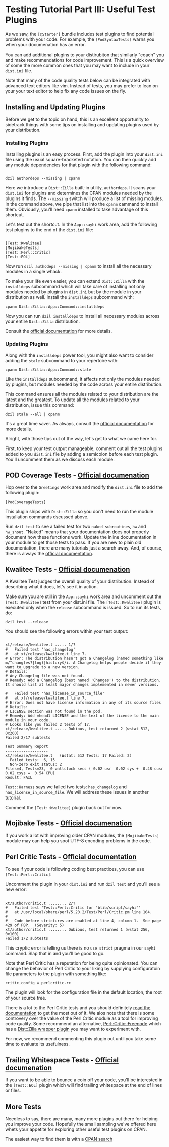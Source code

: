 # Testing Tutorial Part III: Useful Test Plugins

As we saw, the `[@Starter]` bundle includes test plugins to find potential
problems with your code. For example, the `[PodSyntaxTests]` warns you when your
documenation has an error.

You can add additional plugins to your distirubiton that similarly "coach" you
and make recommendations for code improvement. This is a quick overview of some
the more common ones that you may want to include in your `dist.ini` file.

Note that many of the code quality tests below can be integrated with advanced
text editors like vim. Instead of tests, you may prefer to lean on your
your text editor to help fix any code issues on the fly.

## Installing and Updating Plugins

Before we get to the topic on hand, this is an excellent opportunity to
sidetrack things with some tips on installing and updating plugins used by your
distribution.

### Installing Plugins

Installing plugins is an easy process. First, add the plugin into your
`dist.ini` file using the usual square-bracketed notation. You can then quickly
add any module dependencies for that plugin with the following command:

```

dzil authordeps --missing | cpanm

```

Here we introduce a `Dist::Zilla` built-in utility, `authordeps`. It scans your
`dist.ini` for plugins and determines the CPAN modules needed by the plugins it
finds. The `--missing` switch will produce a list of missing modules. In the
command above, we pipe that list into the `cpanm` cammand to install them.
Obviously, you'll need `cpanm` installed to take advantage of this shortcut.

Let's test out the shortcut. In the `App::sayhi` work area, add the following
test plugins to the end of the `dist.ini` file:

```

[Test::Kwalitee]
[MojibakeTests]
[Test::Perl::Critic]
[Test::EOL]

```

Now run `dzil authodeps --missing | cpanm` to install all the necessary modules
in a single whack.

To make your life even easier, you can extend `Dist::Zilla` with the
`installdeps` subcommand which will take care of installing not only modules
needed by plugins in `dist.ini` but by the module in your distribution as well.
Install the `installdeps` subcommand with:

`cpanm Dist::Zilla::App::Command::installdeps`

Now you can run `dzil installdeps` to install all necessary modules across your
entire `Dist::Zilla` distribution.

Consult the [official
documentation](https://metacpan.org/pod/Dist::Zilla::App::Command::installdeps)
for more details.

### Updating Plugins

Along with the `installdeps` power tool, you might also want to consider adding
the `stale` subcommand to your repertoire with:

`cpanm Dist::Zilla::App::Command::stale`

Like the `installdeps` subcommand, it affects not only the modules needed by
plugins, but modules needed by the code across your entire distribution.

This command ensures all the modules related to your distribution are the latest
and the greatest. To update all the modules related to your distribution, issue
this command:

`dzil stale --all | cpanm`

It's a great time saver. As always, consult the [official
documentation](https://metacpan.org/pod/Dist::Zilla::App::Command::stale) for
more details.

Alright, with those tips out of the way, let's get to what we came here for.

First, to keep your test output manageable, comment out all the test plugins
added to you `dist.ini` file by adding a semicolon before each test plugin.
You'll uncomment them as we discuss each module.

## POD Coverage Tests - [Official documenation](https://metacpan.org/pod/Dist::Zilla::Plugin::PodCoverageTests)

Hop over to the `Greetings` work area and modify the `dist.ini` file to add the
following plugin:

`[PodCoverageTests]`

This plugin ships with `Dist::Zilla` so you don't need to run the module
installation commands dscussed above.

Run `dzil test` to see a failed test for two `naked subroutines`, `hw` and
`hw_shout`. "Naked" means that your documentation does not properly document how
these functions work. Update the inline documentation in your module to get
those tests to pass. If you are new to plain old documentation, there are many
tutorials just a search away. And, of course, there is always the  [official
documentation](https://perldoc.perl.org/perlpod.html).

## Kwalitee Tests - [Official documenation](https://metacpan.org/pod/Dist::Zilla::Plugin::Test::Kwalitee)

A Kwalitee Test judges the overall quality of your distribution. Instead of
describing what it does, let's see it in action.

Make sure you are still in the `App::sayhi` work area and uncomment out the
`[Test::Kwalitee]` test from your dist.ini file. The `[Test::Kwalitee]` plugin
is executed only when the `release` subcommand is issued. So to run its tests,
do:

`dzil test --release`

You should see the following errors within your test output:

```

xt/release/kwalitee.t ..... 1/?
#   Failed test 'has_changelog'
#   at xt/release/kwalitee.t line 7.
# Error: The distribution hasn't got a Changelog (named something like m/^chang(es?|log)|history$/i. A Changelog helps people decide if they want to upgrade to a new version.
# Details:
# Any Changelog file was not found.
# Remedy: Add a Changelog (best named 'Changes') to the distribution. It should list at least major changes implemented in newer versions.

#   Failed test 'has_license_in_source_file'
#   at xt/release/kwalitee.t line 7.
# Error: Does not have license information in any of its source files
# Details:
# LICENSE section was not found in the pod.
# Remedy: Add =head1 LICENSE and the text of the license to the main module in your code.
# Looks like you failed 2 tests of 17.
xt/release/kwalitee.t ..... Dubious, test returned 2 (wstat 512, 0x200)
Failed 2/17 subtests

Test Summary Report
-------------------
xt/release/kwalitee.t   (Wstat: 512 Tests: 17 Failed: 2)
  Failed tests:  6, 15
  Non-zero exit status: 2
Files=4, Tests=23,  0 wallclock secs ( 0.02 usr  0.02 sys +  0.48 cusr  0.02 csys =  0.54 CPU)
Result: FAIL

```

`Test::Harness` says we failed two tests: `has_changelog` and
`has_license_in_source_file`. We will address these issues in another tutorial.

Comment the `[Test::Kwalitee]` plugin back out for now.

## Mojibake Tests - [Official documenation](https://metacpan.org/pod/Dist::Zilla::Plugin::MojibakeTests)

If you work a lot with improving older CPAN modules, the `[MojibakeTests]`
module may can help you spot UTF-8 encoding problems in the code.

## Perl Critic Tests - [Official documentation](https://metacpan.org/pod/Test::Perl::Critic)

To see if your code is following coding best practices, you can use
`[Test::Perl::Critic]`:

Uncomment the plugin in your `dist.ini` and run `dzil test` and you'll see a new error:

```

xt/author/critic.t ........ 2/?
#   Failed test 'Test::Perl::Critic for "blib/script/sayhi"'
#   at /usr/local/share/perl/5.20.2/Test/Perl/Critic.pm line 104.
#
#   Code before strictures are enabled at line 4, column 1.  See page 429 of PBP.  (Severity: 5)
xt/author/critic.t ........ Dubious, test returned 1 (wstat 256, 0x100)
Failed 1/2 subtests

```

This cryptic error is telling us there is no `use strict` pragma in our `sayhi`
command. Slap that in and you'll be good to go.

Note that Perl Critic has a reputation for being quite opinionated. You can
change the behavior of Perl Critic to your liking by supplying configuratoin
file parameters to the plugin with something like:

`critic_config = perlcritic.rc`

The plugin will look for the configuration file in the default location, the
root of your source tree.

There is a lot to the Perl Critic tests and you should definitely [read the
documentation](https://metacpan.org/pod/Test::Perl::Critic) to get the most out
of it. We alos note that there is some controvery over the value of the Perl
Critic module as a tool for improving code quality. Some recommend an
alternative,
[Perl::Critic::Freenode](https://metacpan.org/pod/Perl::Critic::Freenode) which
has a [Dist::Zilla wrapper
plugin](https://metacpan.org/pod/Dist::Zilla::Plugin::Test::Perl::Critic::Freenode)
you may want to experiment with.

For now, we recommend commenting this plugin out until you take some time to
evaluate its usefulness.

## Trailing Whitespace Tests - [Official documenation](https://metacpan.org/pod/Dist::Zilla::Plugin::Test::EOL)

If you want to be able to bounce a coin off your code, you'll be interested in
the `[Test::EOL]` plugin which will find trailing whitespace at the
end of lines or files.

## More Tests

Needless to say, there are many, many more plugins out there for helping you
improve your code. Hopefully the small sampling we've offered here whets your
appetite for exploring other useful test plugins on CPAN.

The easiest way to find them is with a [CPAN
search](https://metacpan.org/search?q=dist%3A%3AZilla%3A%3ATest)
